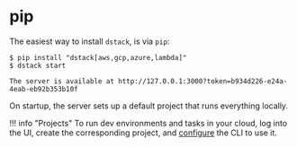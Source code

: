 # pip

The easiest way to install `dstack`, is via `pip`:

<div class="termy">

```shell
$ pip install "dstack[aws,gcp,azure,lambda]"
$ dstack start

The server is available at http://127.0.0.1:3000?token=b934d226-e24a-4eab-eb92b353b10f
```

</div>

On startup, the server sets up a default project that runs everything locally.

!!! info "Projects"
    To run dev environments and tasks in your cloud, log into the UI, create the corresponding project, 
    and [configure](../projects.md) the CLI to use it.